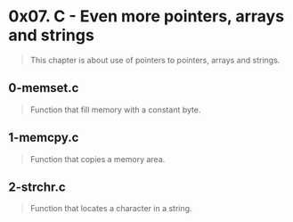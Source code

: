 # 0x07. C - Even more pointers, arrays and strings
> This chapter is about use of pointers to pointers, arrays and strings.

## 0-memset.c
> Function that fill memory with a constant byte.

## 1-memcpy.c
> Function that copies a memory area.

## 2-strchr.c
> Function that locates a character in a string.
